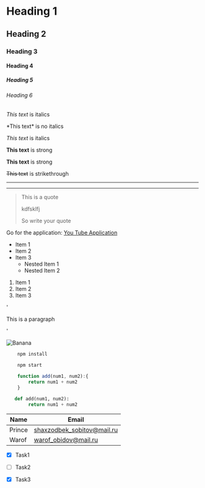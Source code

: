 <!-- Headings -->
# Heading 1
## Heading 2
### Heading 3
#### Heading 4
##### Heading 5
###### Heading 6


<!-- Italics -->
*This text* is italics

\*This text\* is no italics

_This text_ is italics


<!-- Strong -->
**This text** is strong

__This text__ is strong

 
<!-- Strikethrough -->
~~This text~~ is strikethrough


<!-- Horizontal Rule -->

---
___


<!-- Blockquote -->
>This is a quote
>
>kdfsklfj
>
>So write your quote


<!-- Links -->
Go for the application: [You Tube Application](https://www.youtube.com)


<!-- UnrolledList -->
* Item 1
* Item 2
* Item 3
    * Nested Item 1
    * Nested Item 2


<!-- OrderList -->
1. Item 1
1. Item 2
1. Item 3


<!-- Inline code block -->
'<p>This is a paragraph</p>'


<!-- Images -->
![Banana](https://upload.wikimedia.org/wikipedia/commons/8/8a/Banana-Single.jpg)


<!-- Github Markdown -->
<!--Code Blocks -->

```bash
    npm install
    
    npm start
```

```javascript
    function add(num1, num2):{
        return num1 + num2
    }
```

```python
   def add(num1, num2):
        return num1 + num2
```

<!-- Tables -->
| Name     | Email                      |
|--------- |--------------------------- |
| Prince   | shaxzodbek_sobitov@mail.ru |
| Warof    | warof_obidov@mail.ru       |


<!-- Task List -->
* [x] Task1
* [ ] Task2
* [x] Task3








 
 






